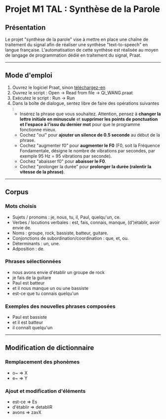 # Projet M1 TAL : Synthèse de la Parole

## Présentation

Le projet "synthèse de la parole" vise à mettre en place une chaîne de traitement du signal afin de réaliser une synthèse "text-to-speech" en langue française. L'automatisation de cette synthèse est réalisée au moyen de langage de programmation dédié en traitement du signal, Praat.

*****

## Mode d'emploi

1. Ouvrez le logiciel Praat, sinon [téléchargez-en]('https://www.fon.hum.uva.nl/praat/')
2. Ouvrez le script : Open -> Read from file -> Qi_WANG.praat
3. Exécutez le script : Run -> Run
4. Dans la boîte de dialogue, sentez libre de faire des opérations suivantes :
    * Insérez la phrase que vous souhaitez. Attention, pensez à **changer la lettre initiale en minuscule** et **supprimer les points de ponctuation et l'espace à l'issu du dernier mot** pour que le programme fonctionne mieux.
    * Cochez "oui" pour **ajouter un silence de 0.5 seconde** au début de la phrase.
    * Cochez "augmenter f0" pour **augmenter le F0** (F0, soit la Fréquence Fondamentale, désigne le nombre de vibrations par secondes, par exemple 95 Hz = 95 vibrations par seconde).
    * Cochez "abaisser f0" pour **abaisser le F0**.
    * Cochez "prolonger la durée" pour **prolonger la durée (ralentir la vitesse de la phrase)**.

*****

## Corpus

### Mots choisis

* Sujets / pronoms : je, nous, tu, il, Paul, quelqu'un, ce.
* Verbes / locutions verbales : est, fais, connais, manque, (d')établir, avoir envie de.
* Noms : groupe, rock, bassiste, batteur, guitare.
* Conjonctions de subordination/coordination : que, et, ou.
* Déterminants : un, une.
* Adposition : de.

### Phrases sélectionnées

* nous avons envie d'établir un groupe de rock
* je fais de la guitare
* Paul est batteur
* et il nous manque un ou une bassiste
* est-ce que tu connais quelqu'un
  
### Exemples des nouvelles phrases composées

* Paul est bassiste
* et il est batteur
* il connaît quelqu'un
  
*****

## Modification de dictionnaire

### Remplacement des phonèmes

* o~ => X
* e~ => Y

### Ajout et modification d'éléments

* est-ce	=> Es
* d'établir	=> detabliR
* avons => zavX